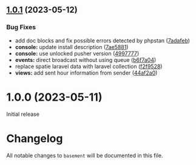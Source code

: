 ## [1.0.1](https://github.com/basement-chat/basement-chat/compare/v1.0.0...v1.0.1) (2023-05-12)


### Bug Fixes

* add doc blocks and fix possible errors detected by phpstan ([7adafeb](https://github.com/basement-chat/basement-chat/commit/7adafeb7777822884ef77f92ce4c37f760038d11))
* **console:** update install description ([7ae5881](https://github.com/basement-chat/basement-chat/commit/7ae588153ba97c0552760660fe9f4178bcab4ea0))
* **console:** use unlocked pusher version ([4997777](https://github.com/basement-chat/basement-chat/commit/4997777087e260453053a3cdd8976746273a8b71))
* **events:** direct broadcast without using queue ([b6f7a04](https://github.com/basement-chat/basement-chat/commit/b6f7a04b258afb3a9a29e0c9bc22815372c654f2))
* replace spatie laravel data with laravel collection ([f2f9528](https://github.com/basement-chat/basement-chat/commit/f2f9528460b4cd9def21ac2999be7f7b36ea3f69))
* **views:** add sent hour information from sender ([44af2a0](https://github.com/basement-chat/basement-chat/commit/44af2a08f9b19079eedb70dd1c78637d15fe42a5))

# 1.0.0 (2023-05-11)

Initial release

# Changelog

All notable changes to `basement` will be documented in this file.
